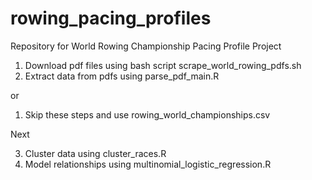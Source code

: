 # rowing_pacing_profiles
Repository for World Rowing Championship Pacing Profile Project

1. Download pdf files using bash script scrape_world_rowing_pdfs.sh
2. Extract data from pdfs using parse_pdf_main.R

or

1. Skip these steps and use rowing_world_championships.csv

Next

3. Cluster data using cluster_races.R
4. Model relationships using multinomial_logistic_regression.R
